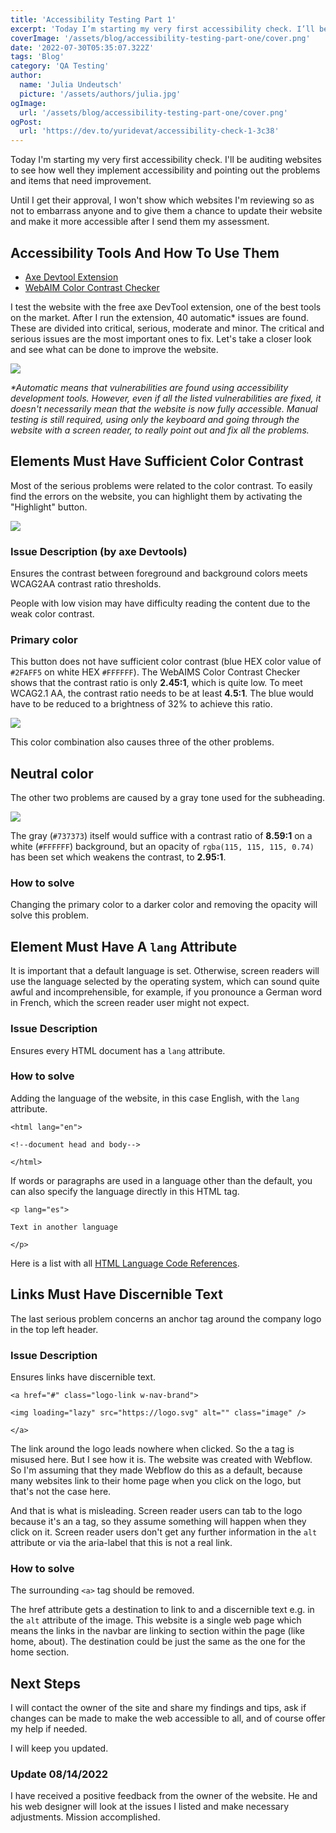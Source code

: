 ```yaml
---
title: 'Accessibility Testing Part 1'
excerpt: 'Today I’m starting my very first accessibility check. I’ll be auditing websites to see how well they implement accessibility and pointing out the problems and items that need improvement...'
coverImage: '/assets/blog/accessibility-testing-part-one/cover.png'
date: '2022-07-30T05:35:07.322Z'
tags: 'Blog'
category: 'QA Testing'
author:
  name: 'Julia Undeutsch'
  picture: '/assets/authors/julia.jpg'
ogImage:
  url: '/assets/blog/accessibility-testing-part-one/cover.png'
ogPost:
  url: 'https://dev.to/yuridevat/accessibility-check-1-3c38'
---
```


Today I'm starting my very first accessibility check. I'll be auditing websites to see how well they implement accessibility and pointing out the problems and items that need improvement.

Until I get their approval, I won't show which websites I'm reviewing so as not to embarrass anyone and to give them a chance to update their website and make it more accessible after I send them my assessment.

## Accessibility Tools And How To Use Them

- [Axe Devtool Extension](https://www.deque.com/axe/browser-extensions/)
- [WebAIM Color Contrast Checker](https://webaim.org/resources/contrastchecker/)

I test the website with the free axe DevTool extension, one of the best tools on the market.
After I run the extension, 40 automatic* issues are found.
These are divided into critical, serious, moderate and minor. The critical and serious issues are the most important ones to fix. Let's take a closer look and see what can be done to improve the website.

![](/assets/blog/accessibility-testing-one/image-1.png)

_*Automatic means that vulnerabilities are found using accessibility development tools. However, even if all the listed vulnerabilities are fixed, it doesn't necessarily mean that the website is now fully accessible. Manual testing is still required, using only the keyboard and going through the website with a screen reader, to really point out and fix all the problems._

## Elements Must Have Sufficient Color Contrast

Most of the serious problems were related to the color contrast. To easily find the errors on the website, you can highlight them by activating the "Highlight" button.

![](/assets/blog/accessibility-testing-one/image-2.png)

### Issue Description (by axe Devtools)
Ensures the contrast between foreground and background colors meets WCAG2AA contrast ratio thresholds.

People with low vision may have difficulty reading the content due to the weak color contrast.

### Primary color

This button does not have sufficient color contrast (blue HEX color value of `#2FAFF5` on white HEX `#FFFFFF`). The WebAIMS Color Contrast Checker shows that the contrast ratio is only **2.45:1**, which is quite low. To meet WCAG2.1 AA, the contrast ratio needs to be at least **4.5:1**. The blue would have to be reduced to a brightness of 32% to achieve this ratio.

![](/assets/blog/accessibility-testing-one/image-3.png)

This color combination also causes three of the other problems.

## Neutral color

The other two problems are caused by a gray tone used for the subheading.

![](/assets/blog/accessibility-testing-one/image-4.png)

The gray (`#737373`) itself would suffice with a contrast ratio of **8.59:1** on a white (`#FFFFFF`) background, but an opacity of `rgba(115, 115, 115, 0.74)` has been set which weakens the contrast, to **2.95:1**.

### How to solve
Changing the primary color to a darker color and removing the opacity will solve this problem.

## Element Must Have A `lang` Attribute

It is important that a default language is set. Otherwise, screen readers will use the language selected by the operating system, which can sound quite awful and incomprehensible, for example, if you pronounce a German word in French, which the screen reader user might not expect.

### Issue Description
Ensures every HTML document has a `lang` attribute.

### How to solve
Adding the language of the website, in this case English, with the `lang` attribute.

`<html lang="en">`

`<!--document head and body-->`

`</html>`

If words or paragraphs are used in a language other than the default, you can also specify the language directly in this HTML tag.

`<p lang="es">`

`Text in another language`

`</p>`

Here is a list with all [HTML Language Code References](https://www.w3schools.com/tags/ref_language_codes.asp).

## Links Must Have Discernible Text

The last serious problem concerns an anchor tag around the company logo in the top left header.

### Issue Description
Ensures links have discernible text.

`<a href="#" class="logo-link w-nav-brand">`

`<img loading="lazy" src="https://logo.svg" alt="" class="image" />`

`</a>`

The link around the logo leads nowhere when clicked. So the a tag is misused here. But I see how it is. The website was created with Webflow. So I'm assuming that they made Webflow do this as a default, because many websites link to their home page when you click on the logo, but that's not the case here.

And that is what is misleading. Screen reader users can tab to the logo because it's an a tag, so they assume something will happen when they click on it. Screen reader users don't get any further information in the `alt` attribute or via the aria-label that this is not a real link.

### How to solve
The surrounding `<a>` tag should be removed.

The href attribute gets a destination to link to and a discernible text e.g. in the `alt` attribute of the image. This website is a single web page which means the links in the navbar are linking to section within the page (like home, about). The destination could be just the same as the one for the home section.

## Next Steps

I will contact the owner of the site and share my findings and tips, ask if changes can be made to make the web accessible to all, and of course offer my help if needed.

I will keep you updated.

### Update 08/14/2022
I have received a positive feedback from the owner of the website. He and his web designer will look at the issues I listed and make necessary adjustments. Mission accomplished.